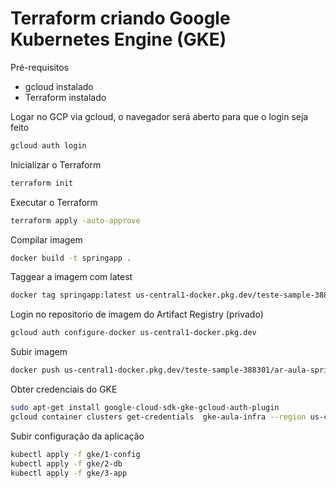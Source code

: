 # Terraform criando Google Kubernetes Engine (GKE)

Pré-requisitos

- gcloud instalado
- Terraform instalado

Logar no GCP via gcloud, o navegador será aberto para que o login seja feito

```sh
gcloud auth login
```

Inicializar o Terraform

```sh
terraform init
```

Executar o Terraform

```sh
terraform apply -auto-approve
```

Compilar imagem

```sh
docker build -t springapp .
```

Taggear a imagem com latest

```sh
docker tag springapp:latest us-central1-docker.pkg.dev/teste-sample-388301/ar-aula-spring/springapp:latest
```

Login no repositorio de imagem do Artifact Registry (privado)

```sh
gcloud auth configure-docker us-central1-docker.pkg.dev
```

Subir imagem

```sh
docker push us-central1-docker.pkg.dev/teste-sample-388301/ar-aula-spring/springapp:latest
```

Obter credenciais do GKE

```sh
sudo apt-get install google-cloud-sdk-gke-gcloud-auth-plugin
gcloud container clusters get-credentials  gke-aula-infra --region us-central1
```

Subir configuração da aplicação

```sh
kubectl apply -f gke/1-config
kubectl apply -f gke/2-db
kubectl apply -f gke/3-app
```
